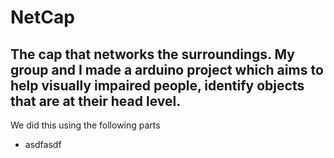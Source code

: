 # NetCap
The cap that networks the surroundings. My group and I made a arduino project which aims to help visually impaired people, identify objects that are at their head level.
---

We did this using the following parts
- asdfasdf
